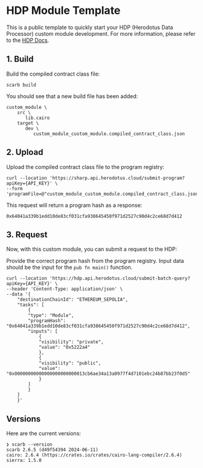 # HDP Module Template

This is a public template to quickly start your HDP (Herodotus Data Processor) custom module development. For more information, please refer to the [HDP Docs](https://docs.herodotus.dev/herodotus-docs/developers/data-processor).

## 1. Build

Build the compiled contract class file:

```console
scarb build
```

You should see that a new build file has been added:

```
custom_module \
    src \
       lib.cairo
    target \
       dev \
          custom_module_custom_module.compiled_contract_class.json
```

## 2. Upload

Upload the compiled contract class file to the program registry:

```console
curl --location 'https://sharp.api.herodotus.cloud/submit-program?apiKey={API_KEY}' \
--form 'programFile=@"custom_module_custom_module.compiled_contract_class.json"'
```

This request will return a program hash as a response:

```console
0x64041a339b1edd10de83cf031cfa938645450f971d2527c90d4c2ce68d7d412
```

## 3. Request

Now, with this custom module, you can submit a request to the HDP:

Provide the correct program hash from the program registry. Input data should be the input for the `pub fn main()` function.

```console
curl --location 'https://hdp.api.herodotus.cloud/submit-batch-query?apiKey={API_KEY}' \
--header 'Content-Type: application/json' \
--data '{
    "destinationChainId": "ETHEREUM_SEPOLIA",
    "tasks": [
        {
        "type": "Module",
        "programHash": "0x64041a339b1edd10de83cf031cfa938645450f971d2527c90d4c2ce68d7d412",
        "inputs": [
            {
            "visibility": "private",
            "value": "0x5222a4"
            },
            {
            "visibility": "public",
            "value": "0x00000000000000000000000013cb6ae34a13a0977f4d7101ebc24b87bb23f0d5"
            }
        ]
        }
    ]
    }'
```

## Versions

Here are the current versions:

```console
❯ scarb --version
scarb 2.6.5 (d49f54394 2024-06-11)
cairo: 2.6.4 (https://crates.io/crates/cairo-lang-compiler/2.6.4)
sierra: 1.5.0
```
